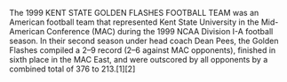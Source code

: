 The 1999 KENT STATE GOLDEN FLASHES FOOTBALL TEAM was an American football team that represented Kent State University in the Mid-American Conference (MAC) during the 1999 NCAA Division I-A football season. In their second season under head coach Dean Pees, the Golden Flashes compiled a 2–9 record (2–6 against MAC opponents), finished in sixth place in the MAC East, and were outscored by all opponents by a combined total of 376 to 213.[1][2]
